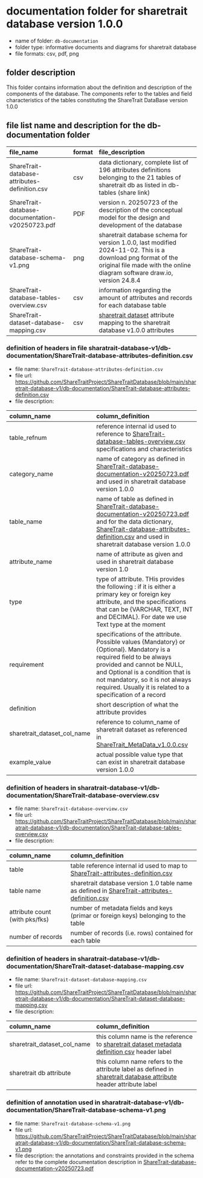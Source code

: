 # documentation folder for sharetrait database version 1.0.0

- name of folder: `db-documentation`
- folder type: informative documents and diagrams for sharetrait database
- file formats: csv, pdf, png

## folder description

This folder contains information about the definition and description of the components of the database.
The components refer to the tables and field characteristics of the tables constituting the ShareTrait DataBase version 1.0.0

## file list name and description for the db-documentation folder

| file_name | format | file_description |
| :--- | --- | :--- |
| ShareTrait-database-attributes-definition.csv | csv | data dictionary, complete list of 196 attributes definitions belonging to the 21 tables of sharetrait db as listed in db-tables (share link) |
| ShareTrait-database-documentation-v20250723.pdf | PDF | version n. 20250723 of the description of the conceptual model for the design and development of the database |
| ShareTrait-database-schema-v1.png | png | sharetrait database schema for version 1.0.0, last modified 2024-11-02. This is a download png format of the original file made with the online diagram software draw.io, version 24.8.4  |
| ShareTrait-database-tables-overview.csv | csv | information regarding the amount of attributes and records for each database table |
| ShareTrait-dataset-database-mapping.csv | csv | [sharetrait dataset](https://github.com/ShareTraitProject/ShareTrait/blob/main/ShareTrait_DB/v1.0.0/3_release/ShareTrait_MetaData_v1.0.0.csv) attribute mapping to the sharetrait database v1.0.0 attributes |

### definition of headers in file sharatrait-database-v1/db-documentation/ShareTrait-database-attributes-definition.csv

- file name: `ShareTrait-database-attributes-definition.csv`
- file url: https://github.com/ShareTraitProject/ShareTraitDatabase/blob/main/sharetrait-database-v1/db-documentation/ShareTrait-database-attributes-definition.csv
- file description:
  
| column_name | column_definition |
| :--- | :--- |
| table_refnum | reference internal id used to reference to [ShareTrait-database-tables-overview.csv](https://github.com/ShareTraitProject/ShareTraitDatabase/blob/main/sharetrait-database-v1/db-documentation/ShareTrait-database-tables-overview.csv) specifications and characteristics |
| category_name | name of category as defined in [ShareTrait-database-documentation-v20250723.pdf](https://github.com/ShareTraitProject/ShareTraitDatabase/blob/main/sharetrait-database-v1/db-documentation/ShareTrait-database-documentation-v20250723.pdf) and used in sharetrait database version 1.0.0 |
| table_name | name of table as defined in [ShareTrait-database-documentation-v20250723.pdf](https://github.com/ShareTraitProject/ShareTraitDatabase/blob/main/sharatrait-database-v1/db-documentation/ShareTrait-database-documentation-v20250723.pdf) and for the data dictionary, [ShareTrait-database-attributes-definition.csv](https://github.com/ShareTraitProject/ShareTraitDatabase/blob/main/sharetrait-database-v1/db-documentation/ShareTrait-database-attributes-definition.csv) and used in sharetrait database version 1.0.0 |
| attribute_name | name of attribute as given and used in sharetrait database version 1.0 |
| type | type of attribute. THis provides the following : if it is either a primary key or foreign key attribute, and the specifications that can be {VARCHAR, TEXT, INT and DECIMAL}. For date we use Text type at the moment |
| requirement | specifications of the attribute. Possible values {Mandatory} or {Optional}. Mandatory is a required field to be always provided and cannot be NULL, and Optional is a condition that is not mandatory, so it is not always required. Usually it is related to a specification of a record |
| definition | short description of what the attribute provides |
| sharetrait_dataset_col_name | reference to column_name of sharetrait dataset as referenced in [ShareTrait_MetaData_v1.0.0.csv](https://github.com/ShareTraitProject/ShareTrait/blob/main/ShareTrait_DB/v1.0.0/3_release/ShareTrait_MetaData_v1.0.0.csv) |
| example_value | actual possible value type that can exist in sharetrait database version 1.0.0 |

### definition of headers in sharatrait-database-v1/db-documentation/ShareTrait-database-overview.csv

- file name: `ShareTrait-database-overview.csv`
- file url: https://github.com/ShareTraitProject/ShareTraitDatabase/blob/main/sharatrait-database-v1/db-documentation/ShareTrait-database-tables-overview.csv
- file description:
  
| column_name | column_definition |
| :--- | :--- |
| table | table reference internal id used to map to [ShareTrait-attributes-definition.csv](https://github.com/ShareTraitProject/ShareTraitDatabase/blob/main/sharetrait-database-v1/db-documentation/ShareTrait-database-attributes-definition.csv) |
| table name | sharetrait database version 1.0 table name as defined in [ShareTrait-attributes-definition.csv](https://github.com/ShareTraitProject/ShareTraitDatabase/blob/main/sharetrait-database-v1/db-documentation/ShareTrait-database-attributes-definition.csv) |
| attribute count (with pks/fks) | number of metadata fields and keys (primar or foreign keys) belonging to the table |
| number of records | number of records (i.e. rows) contained for each table |

### definition of headers in sharatrait-database-v1/db-documentation/ShareTrait-dataset-database-mapping.csv

- file name: `ShareTrait-dataset-database-mapping.csv`
- file url: https://github.com/ShareTraitProject/ShareTraitDatabase/blob/main/sharetrait-database-v1/db-documentation/ShareTrait-dataset-database-mapping.csv
- file description:
  
| column_name | column_definition |
| :--- | :--- |
| sharetrait_dataset_col_name | this column name is the reference to [sharetrait dataset metadata definition csv](https://github.com/ShareTraitProject/ShareTrait/blob/main/ShareTrait_DB/v1.0.0/3_release/ShareTrait_MetaData_v1.0.0.csv) header label |
| sharetrait db attribute | this column name refers to the attribute label as defined in [sharetrait database attribute](https://github.com/ShareTraitProject/ShareTraitDatabase/blob/main/sharetrait-database-v1/db-documentation/ShareTrait-database-attributes-definition.csv) header attribute label |

### definition of annotation used in sharatrait-database-v1/db-documentation/ShareTrait-database-schema-v1.png

- file name: `ShareTrait-database-schema-v1.png`
- file url: https://github.com/ShareTraitProject/ShareTraitDatabase/blob/main/sharatrait-database-v1/db-documentation/ShareTrait-database-schema-v1.png
- file description:
the annotations and constraints provided in the schema refer to the complete documentation description in [ShareTrait-database-documentation-v20250723.pdf](https://github.com/ShareTraitProject/ShareTraitDatabase/blob/main/sharetrait-database-v1/db-documentation/ShareTrait-database-documentation-v20250723.pdf)







